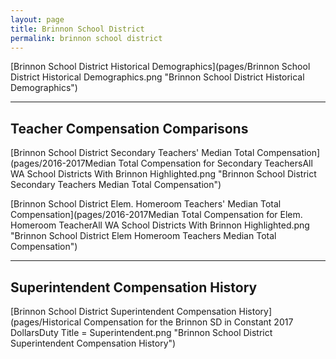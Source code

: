 ```yaml
---
layout: page
title: Brinnon School District
permalink: brinnon school district
---
```



[Brinnon School District Historical Demographics](pages/Brinnon School District Historical Demographics.png "Brinnon School District Historical Demographics")

___

## Teacher Compensation Comparisons

[Brinnon School District Secondary Teachers' Median Total Compensation](pages/2016-2017Median Total Compensation for Secondary TeachersAll WA School Districts With Brinnon Highlighted.png "Brinnon School District Secondary Teachers Median Total Compensation")

[Brinnon School District Elem. Homeroom Teachers' Median Total Compensation](pages/2016-2017Median Total Compensation for Elem. Homeroom TeacherAll WA School Districts With Brinnon Highlighted.png "Brinnon School District Elem Homeroom Teachers Median Total Compensation")


___

## Superintendent Compensation History

[Brinnon School District Superintendent Compensation History](pages/Historical Compensation for the Brinnon SD in Constant 2017 DollarsDuty Title = Superintendent.png "Brinnon School District Superintendent Compensation History")

